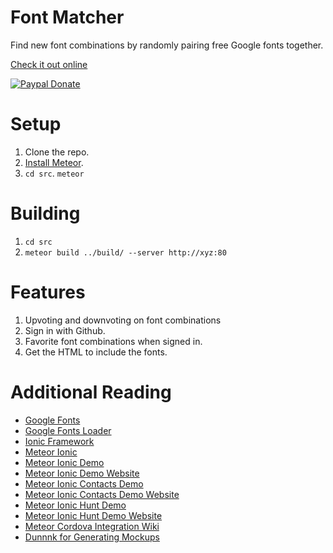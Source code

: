 Font Matcher
============

Find new font combinations by randomly pairing free Google fonts together.

[Check it out online](http://fontmatcher.meteor.com/)

[![Paypal Donate](https://www.paypalobjects.com/en_US/i/btn/btn_donate_LG.gif)](https://www.paypal.com/cgi-bin/webscr?cmd=_s-xclick&hosted_button_id=6UHN983JPPCJL)

# Setup

1. Clone the repo.
2. [Install Meteor](https://www.meteor.com/install).
3. `cd src`. `meteor`

# Building

1. `cd src`
2. `meteor build ../build/ --server http://xyz:80`

# Features

1. Upvoting and downvoting on font combinations
2. Sign in with Github.
3. Favorite font combinations when signed in.
4. Get the HTML to include the fonts.

# Additional Reading

* [Google Fonts](https://www.google.com/fonts)
* [Google Fonts Loader](https://github.com/typekit/webfontloader)
* [Ionic Framework](http://ionicframework.com/docs/)
* [Meteor Ionic](https://github.com/meteoric/meteor-ionic)
* [Meteor Ionic Demo](https://github.com/meteoric/demo)
* [Meteor Ionic Demo Website](http://meteor-ionic.meteor.com/)
* [Meteor Ionic Contacts Demo](https://github.com/meteoric/contacts)
* [Meteor Ionic Contacts Demo Website](http://meteoric-contacts.meteor.com/)
* [Meteor Ionic Hunt Demo](https://github.com/meteoric/meteorhunt)
* [Meteor Ionic Hunt Demo Website](http://meteorhunt.meteor.com/)
* [Meteor Cordova Integration Wiki](https://github.com/meteor/meteor/wiki/Meteor-Cordova-Phonegap-integration)
* [Dunnnk for Generating Mockups](http://dunnnk.com/)
